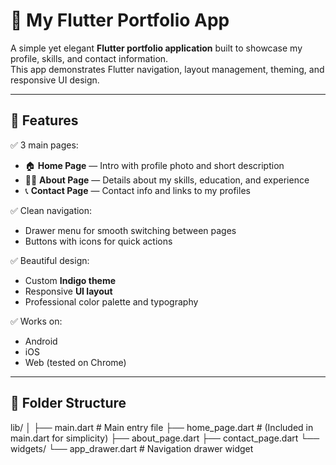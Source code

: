 # 🌟 My Flutter Portfolio App

A simple yet elegant **Flutter portfolio application** built to showcase my profile, skills, and contact information.  
This app demonstrates Flutter navigation, layout management, theming, and responsive UI design.

---

## 🚀 Features

✅ 3 main pages:
- 🏠 **Home Page** — Intro with profile photo and short description  
- 👨‍💻 **About Page** — Details about my skills, education, and experience  
- 📞 **Contact Page** — Contact info and links to my profiles  

✅ Clean navigation:
- Drawer menu for smooth switching between pages  
- Buttons with icons for quick actions  

✅ Beautiful design:
- Custom **Indigo theme**
- Responsive **UI layout**
- Professional color palette and typography  

✅ Works on:
- Android  
- iOS  
- Web (tested on Chrome)
  
---

## 🧱 Folder Structure
lib/
│
├── main.dart # Main entry file
├── home_page.dart # (Included in main.dart for simplicity)
├── about_page.dart
├── contact_page.dart
└── widgets/
└── app_drawer.dart # Navigation drawer widget


